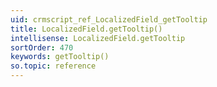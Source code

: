 ```yaml
---
uid: crmscript_ref_LocalizedField_getTooltip
title: LocalizedField.getTooltip()
intellisense: LocalizedField.getTooltip
sortOrder: 470
keywords: getTooltip()
so.topic: reference
---
```





